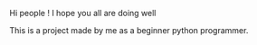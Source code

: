 Hi people ! I hope you all are doing well

This is a project made by me as a beginner python programmer.
